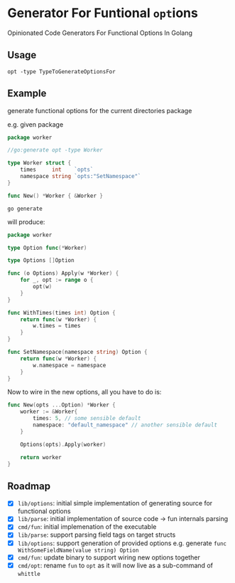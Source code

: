 # Generator For Funtional `opt`ions 

Opinionated Code Generators For Functional Options In Golang

## Usage

`opt -type TypeToGenerateOptionsFor`

## Example

generate functional options for the current directories package

e.g. given package

```go
package worker

//go:generate opt -type Worker

type Worker struct {
	times     int    `opts`
	namespace string `opts:"SetNamespace"`
}

func New() *Worker { &Worker }
```

`go generate`

will produce:

```go
package worker

type Option func(*Worker)

type Options []Option

func (o Options) Apply(w *Worker) {
	for _, opt := range o {
		opt(w)
	}
}

func WithTimes(times int) Option {
	return func(w *Worker) {
		w.times = times
	}
}

func SetNamespace(namespace string) Option {
	return func(w *Worker) {
		w.namespace = namespace
	}
}
```

Now to wire in the new options, all you have to do is:

```go
func New(opts ...Option) *Worker {
    worker := &Worker{
        times: 5, // some sensible default
        namespace: "default_namespace" // another sensible default
    }

    Options(opts).Apply(worker)

    return worker
}
```

## Roadmap

- [x] `lib/options`: initial simple implementation of generating source for functional options
- [x] `lib/parse`: initial implementation of source code -> fun internals parsing
- [x] `cmd/fun`: initial implemenation of the executable
- [x] `lib/parse`: support parsing field tags on target structs
- [x] `lib/options`: support generation of provided options e.g. generate `func WithSomeFieldName(value string) Option`
- [x] `cmd/fun`: update binary to support wiring new options together
- [x] `cmd/opt`: rename `fun` to `opt` as it will now live as a sub-command of `whittle`
